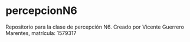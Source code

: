 # percepcionN6
Repositorio para la clase de percepción N6. Creado por Vicente Guerrero Marentes, matrícula: 1579317

